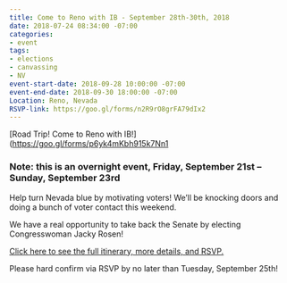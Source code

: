 ```yaml
---
title: Come to Reno with IB - September 28th-30th, 2018
date: 2018-07-24 08:34:00 -07:00
categories:
- event
tags:
- elections
- canvassing
- NV
event-start-date: 2018-09-28 10:00:00 -07:00
event-end-date: 2018-09-30 18:00:00 -07:00
Location: Reno, Nevada
RSVP-link: https://goo.gl/forms/n2R9rO8grFA79dIx2
---
```


[Road Trip! Come to Reno with IB!](https://goo.gl/forms/p6yk4mKbh915k7Nn1

### Note: this is an overnight event, Friday, September 21st – Sunday, September 23rd

Help turn Nevada blue by motivating voters! We’ll be knocking doors and doing a bunch of voter contact this weekend. 

We have a real opportunity to take back the Senate by electing Congresswoman Jacky Rosen! 

[Click here to see the full itinerary, more details, and RSVP.](https://goo.gl/forms/p6yk4mKbh915k7Nn1)

Please hard confirm via RSVP by no later than Tuesday, September 25th!